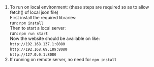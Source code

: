 
1. To run on local environment: (these steps are required so as to allow fetch() of local json file)  
   First install the required libraries:   
     run: `npm install`   
   Then to start a local server:   
     run: `npm run start`   
   Now the website should be available on like:   
     `http://192.168.137.1:8080`  
      `http://192.168.69.189:8080`  
      `http://127.0.0.1:8080`  
2. If running on remote server, no need for `npm install`
